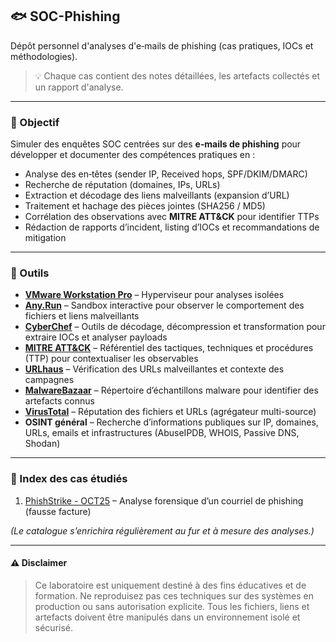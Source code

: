 ## 🐟 SOC-Phishing
Dépôt personnel d'analyses d'e‑mails de phishing (cas pratiques, IOCs et méthodologies).  
> 💡 Chaque cas contient des notes détaillées, les artefacts collectés et un rapport d'analyse.  

---

### 🎯 Objectif
Simuler des enquêtes SOC centrées sur des **e‑mails de phishing** pour développer et documenter des compétences pratiques en :
- Analyse des en‑têtes (sender IP, Received hops, SPF/DKIM/DMARC)  
- Recherche de réputation (domaines, IPs, URLs)  
- Extraction et décodage des liens malveillants (expansion d’URL)  
- Traitement et hachage des pièces jointes (SHA256 / MD5)  
- Corrélation des observations avec **MITRE ATT&CK** pour identifier TTPs  
- Rédaction de rapports d’incident, listing d’IOCs et recommandations de mitigation


---


### 🧰 Outils
- **[VMware Workstation Pro](https://www.vmware.com/products/desktop-hypervisor/workstation-and-fusion)** – Hyperviseur pour analyses isolées  
- **[Any.Run](https://any.run/)** – Sandbox interactive pour observer le comportement des fichiers et liens malveillants  
- **[CyberChef](https://gchq.github.io/CyberChef/)** – Outils de décodage, décompression et transformation pour extraire IOCs et analyser payloads  
- **[MITRE ATT&CK](https://attack.mitre.org/)** – Référentiel des tactiques, techniques et procédures (TTP) pour contextualiser les observables
- **[URLhaus](https://urlhaus.abuse.ch/)** – Vérification des URLs malveillantes et contexte des campagnes  
- **[MalwareBazaar](https://bazaar.abuse.ch/)** – Répertoire d’échantillons malware pour identifier des artefacts connus  
- **[VirusTotal](https://www.virustotal.com/gui/home/url)** – Réputation des fichiers et URLs (agrégateur multi-source)  
- **OSINT général** – Recherche d’informations publiques sur IP, domaines, URLs, emails et infrastructures (AbuseIPDB, WHOIS, Passive DNS, Shodan)



---

### 📂 Index des cas étudiés
1. [PhishStrike - OCT25](SOC-Phishing/PhishStrike.md) – Analyse forensique d’un courriel de phishing (fausse facture)

*(Le catalogue s’enrichira régulièrement au fur et à mesure des analyses.)*


---

#### ⚠️ Disclaimer
> Ce laboratoire est uniquement destiné à des fins éducatives et de formation. Ne reproduisez pas ces techniques sur des systèmes en production ou sans autorisation explicite. Tous les fichiers, liens et artefacts doivent être manipulés dans un environnement isolé et sécurisé.

